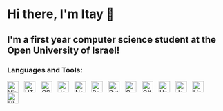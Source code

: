 # Hi there, I'm Itay 👋 
## I'm a first year computer science student at the Open University of Israel!

### Languages and Tools:

<img align="left" alt="Visual Studio Code" width="26px" src="https://cdn.jsdelivr.net/gh/devicons/devicon/icons/vscode/vscode-original.svg" style="padding-right:10px;"/>
<img align="left" alt="HTML5" width="26px" src="https://cdn.jsdelivr.net/gh/devicons/devicon/icons/html5/html5-original.svg" style="padding-right:10px;" />
<img align="left" alt="CSS3" width="26px" src="https://cdn.jsdelivr.net/gh/devicons/devicon/icons/css3/css3-original.svg" style="padding-right:10px;" />
<img align="left" alt="JavaScript" width="26px" src="https://cdn.jsdelivr.net/gh/devicons/devicon/icons/javascript/javascript-original.svg" style="padding-right:10px;" />
<img align="left" alt="Node.js" width="26px" src="https://cdn.jsdelivr.net/gh/devicons/devicon/icons/nodejs/nodejs-original.svg" style="padding-right:10px;" />
<img align="left" alt="Bootstrap" width="26px" src="https://cdn.jsdelivr.net/npm/devicons@1.8.0/!PNG/bootstrap.png" style="padding-right:10px;" />
<img align="left" alt="Python" width="26px" src="https://cdn.jsdelivr.net/npm/devicons@1.8.0/!PNG/python.png" style="padding-right:10px;" />
<img align="left" alt="C" width="26px" src="https://img.icons8.com/color/452/c-programming.png" style="padding-right:10px;" />
<img align="left" alt="C#" width="26px" src="https://img.icons8.com/color/344/c-sharp-logo.png" style="padding-right:10px;" />
<img align="left" alt="Unity" width="26px" src="https://iconarchive.com/download/i106497/papirus-team/papirus-apps/unity-editor-icon.ico" style="padding-right:10px;" />

<img align="left" alt="Java" width="26px" src="https://cdn.jsdelivr.net/npm/devicons@1.8.0/!PNG/java.png" style="padding-right:10px;" />
<img align="left" alt="Linux" width="26px" src="https://cdn.jsdelivr.net/npm/devicons@1.8.0/!PNG/linux.png" style="padding-right:10px;" />
<img align="left" alt="Ubuntu" width="26px" src="https://cdn.jsdelivr.net/npm/devicons@1.8.0/!PNG/ubuntu.png" style="padding-right:10px;" />
